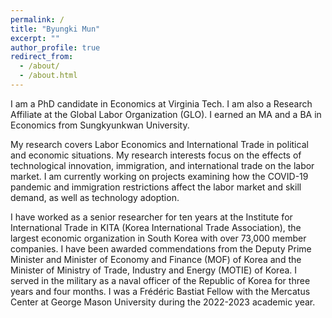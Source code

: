 ```yaml
---
permalink: /
title: "Byungki Mun"
excerpt: ""
author_profile: true
redirect_from: 
  - /about/
  - /about.html
---
```


I am a PhD candidate in Economics at Virginia Tech. I am also a Research Affiliate at the Global Labor Organization (GLO). I earned an MA and a BA in Economics from Sungkyunkwan University.

My research covers Labor Economics and International Trade in political and economic situations. My research interests focus on the effects of technological innovation, immigration, and international trade on the labor market. I am currently working on projects examining how the COVID-19 pandemic and immigration restrictions affect the labor market and skill demand, as well as technology adoption.

I have worked as a senior researcher for ten years at the Institute for International Trade in KITA (Korea International Trade Association), the largest economic organization in South Korea with over 73,000 member companies. I have been awarded commendations from the Deputy Prime Minister and Minister of Economy and Finance (MOF) of Korea and the Minister of Ministry of Trade, Industry and Energy (MOTIE) of Korea. I served in the military as a naval officer of the Republic of Korea for three years and four months. I was a Frédéric Bastiat Fellow with the Mercatus Center at George Mason University during the 2022-2023 academic year.
